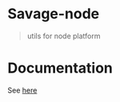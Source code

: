 # Savage-node

> utils for node platform

# Documentation

See [here](https://savage181855.github.io/savage-libs/savage-node/modules)